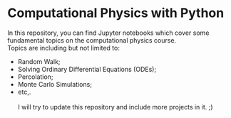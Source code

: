 # Computational Physics with Python
In this repository, you can find Jupyter notebooks which cover some fundamental topics on the computational physics course. <br>
Topics are including but not limited to: <br>
* Random Walk;
* Solving Ordinary Differential Equations (ODEs);
* Percolation;
* Monte Carlo Simulations;
* etc,.<br><br>
I will try to update this repository and include more projects in it. ;) <br>
<br>

